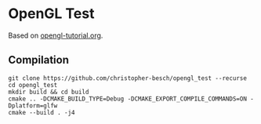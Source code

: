 # OpenGL Test

Based on [opengl-tutorial.org](http://www.opengl-tutorial.org).

## Compilation

```
git clone https://github.com/christopher-besch/opengl_test --recurse
cd opengl_test
mkdir build && cd build
cmake .. -DCMAKE_BUILD_TYPE=Debug -DCMAKE_EXPORT_COMPILE_COMMANDS=ON -Dplatform=glfw
cmake --build . -j4
```
